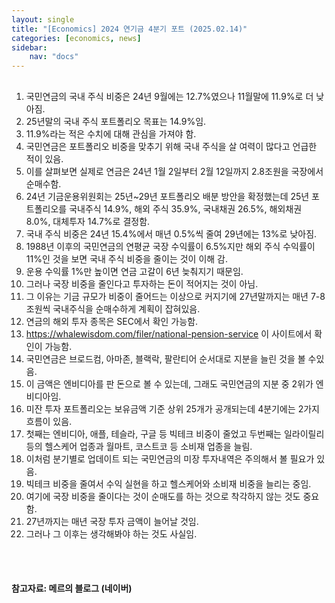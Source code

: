 ```yaml
---
layout: single
title: "[Economics] 2024 연기금 4분기 포트 (2025.02.14)"
categories: [economics, news]
sidebar:
    nav: "docs"
---
```


## 
1. 국민연금의 국내 주식 비중은 24년 9월에는 12.7%였으나 11월말에 11.9%로 더 낮아짐.
1. 25년말의 국내 주식 포트폴리오 목표는 14.9%임.
1. 11.9%라는 적은 수치에 대해 관심을 가져야 함.
1. 국민연금은 포트폴리오 비중을 맞추기 위해 국내 주식을 살 여력이 많다고 언급한 적이 있음.
1. 이를 살펴보면 실제로 연금은 24년 1월 2일부터 2월 12일까지 2.8조원을 국장에서 순매수함.
1. 24년 기금운용위원회는 25년~29년 포트폴리오 배분 방안을 확정했는데 25년 포트폴리오를 국내주식 14.9%, 해외 주식 35.9%, 국내채권 26.5%, 해외채권 8.0%, 대체투자 14.7%로 결정함.
1. 국내 주식 비중은 24년 15.4%에서 매년 0.5%씩 줄여 29년에는 13%로 낮아짐.
1. 1988년 이후의 국민연금의 연평균 국장 수익률이 6.5%지만 해외 주식 수익률이 11%인 것을 보면 국내 주식 비중을 줄이는 것이 이해 감.
1. 운용 수익률 1%만 높이면 연금 고갈이 6년 늦춰지기 때문임.
1. 그러나 국장 비중을 줄인다고 투자하는 돈이 적어지는 것이 아님.
1. 그 이유는 기금 규모가 비중이 줄어드는 이상으로 커지기에 27년말까지는 매년 7-8조원씩 국내주식을 순매수하게 계획이 잡혀있음.
1. 연금의 해외 투자 종목은 SEC에서 확인 가능함.
1. https://whalewisdom.com/filer/national-pension-service 이 사이트에서 확인이 가능함.
1. 국민연금은 브로드컴, 아마존, 블랙락, 팔란티어 순서대로 지분을 늘린 것을 볼 수있음.
1. 이 금액은 엔비디아를 판 돈으로 볼 수 있는데, 그래도 국민연금의 지분 중 2위가 엔비디아임.
1. 미잔 투자 포트폴리오는 보유금액 기준 상위 25개가 공개되는데 4분기에는 2가지 흐름이 있음.
1. 첫째는 엔비디아, 애플, 테슬라, 구글 등 빅테크 비중이 줄었고 두번째는 일라이릴리 등의 헬스케어 업종과 월마트, 코스트코 등 소비재 업종을 늘림.
1. 이처럼 분기별로 업데이트 되는 국민연금의 미장 투자내역은 주의해서 볼 필요가 있음.
1. 빅테크 비중을 줄여서 수익 실현을 하고 헬스케어와 소비재 비중을 늘리는 중임.
1. 여기에 국장 비중을 줄이다는 것이 순매도를 하는 것으로 착각하지 않는 것도 중요함.
1. 27년까지는 매년 국장 투자 금액이 늘어날 것임.
1. 그러나 그 이후는 생각해봐야 하는 것도 사실임.


<br/>
<br/>

#### 참고자료: 메르의 블로그 (네이버) 